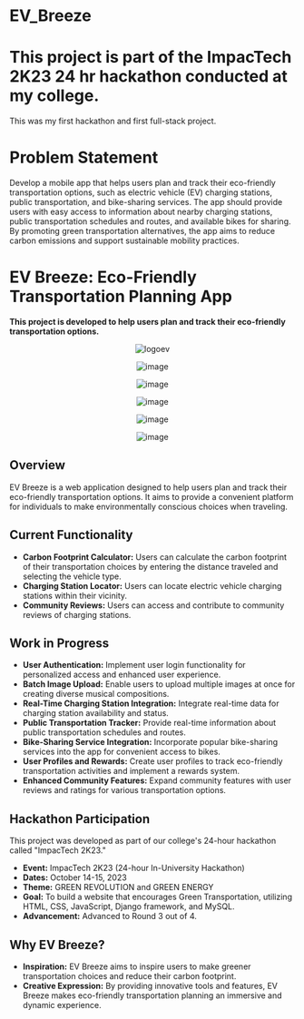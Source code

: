 # EV_Breeze
# This project is part of the ImpacTech 2K23 24 hr hackathon conducted at my college.
This was my first hackathon and first full-stack project.
# Problem Statement
Develop a mobile app that helps users plan and track their eco-friendly transportation options, such as electric vehicle (EV) charging stations, public transportation, and bike-sharing services. The app should provide users with easy access to information about nearby charging stations, public transportation schedules and routes, and available bikes for sharing. By promoting green transportation alternatives, the app aims to reduce carbon emissions and support sustainable mobility practices.

# EV Breeze: Eco-Friendly Transportation Planning App

**This project is developed to help users plan and track their eco-friendly transportation options.**
<p align="center">
  <img src="https://github.com/GayathriPCh/EV_Breeze/assets/132088009/bbf0ec33-4177-498d-96ee-2a8ca18ea80d" alt="logoev">
</p>

<p align="center">
  <img src="https://github.com/GayathriPCh/EV_Breeze/assets/132088009/86730f34-76ff-4a2c-9068-c56a9440400d" alt="image">
</p>

<p align="center">
  <img src="https://github.com/GayathriPCh/EV_Breeze/assets/132088009/b6a51cec-5bf3-4354-a415-3f469627dacc" alt="image">
</p>

<p align="center">
  <img src="https://github.com/GayathriPCh/EV_Breeze/assets/132088009/994d5670-6795-4e54-9126-5da2eec9b082" alt="image">
</p>

<p align="center">
  <img src="https://github.com/GayathriPCh/EV_Breeze/assets/132088009/ec5852d8-9da6-420a-9981-efbda258d747" alt="image">
</p>

<p align="center">
  <img src="https://github.com/GayathriPCh/EV_Breeze/assets/132088009/1bbb235a-b800-4cf5-977b-1a118140105b" alt="image">
</p>


## Overview

EV Breeze is a web application designed to help users plan and track their eco-friendly transportation options. It aims to provide a convenient platform for individuals to make environmentally conscious choices when traveling.

## Current Functionality

- **Carbon Footprint Calculator:** Users can calculate the carbon footprint of their transportation choices by entering the distance traveled and selecting the vehicle type.
- **Charging Station Locator:** Users can locate electric vehicle charging stations within their vicinity.
- **Community Reviews:** Users can access and contribute to community reviews of charging stations.

## Work in Progress

- **User Authentication:** Implement user login functionality for personalized access and enhanced user experience.
- **Batch Image Upload:** Enable users to upload multiple images at once for creating diverse musical compositions.
- **Real-Time Charging Station Integration:** Integrate real-time data for charging station availability and status.
- **Public Transportation Tracker:** Provide real-time information about public transportation schedules and routes.
- **Bike-Sharing Service Integration:** Incorporate popular bike-sharing services into the app for convenient access to bikes.
- **User Profiles and Rewards:** Create user profiles to track eco-friendly transportation activities and implement a rewards system.
- **Enhanced Community Features:** Expand community features with user reviews and ratings for various transportation options.

## Hackathon Participation

This project was developed as part of our college's 24-hour hackathon called "ImpacTech 2K23."

- **Event:** ImpacTech 2K23 (24-hour In-University Hackathon)
- **Dates:** October 14-15, 2023
- **Theme:** GREEN REVOLUTION and GREEN ENERGY
- **Goal:** To build a website that encourages Green Transportation, utilizing HTML, CSS, JavaScript, Django framework, and MySQL.
- **Advancement:** Advanced to Round 3 out of 4.

## Why EV Breeze?

- **Inspiration:** EV Breeze aims to inspire users to make greener transportation choices and reduce their carbon footprint.
- **Creative Expression:** By providing innovative tools and features, EV Breeze makes eco-friendly transportation planning an immersive and dynamic experience.


